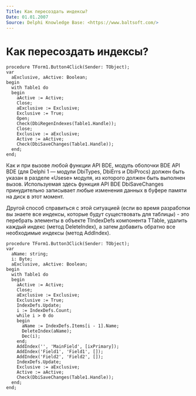 ```yaml
---
Title: Как пересоздать индексы?
Date: 01.01.2007
Source: Delphi Knowledge Base: <https://www.baltsoft.com/>
---
```



Как пересоздать индексы?
========================

    procedure TForm1.Button4Click(Sender: TObject);
    var
      aExclusive, aActive: Boolean;
    begin
      with Table1 do
      begin
        aActive := Active;
        Close;
        aExclusive := Exclusive;
        Exclusive := True;
        Open;
        Check(DbiRegenIndexes(Table1.Handle));
        Close;
        Exclusive := aExclusive;
        Active := aActive;
        Check(DbiSaveChanges(Table1.Handle));
      end;
    end;

Как и при вызове любой функции API BDE, модуль оболочки BDE API BDE
(для Delphi 1 — модули DbiTypes, DbiErrs и DbiProcs) должен быть указан в разделе «Usesе» модуля,
из которого должен быть выполнен вызов.
Используемая здесь функция API BDE DbiSaveChanges принудительно записывает любые изменения данных
в буфере памяти на диск в этот момент.

Другой способ справиться с этой ситуацией
(если во время разработки вы знаете все индексы, которые будут существовать для таблицы) -
это перебрать элементы в объекте TIndexDefs компонента TTable,
удалить каждый индекс (метод DeleteIndex),
а затем добавить обратно все необходимые индексы (метод AddIndex).

    procedure TForm1.Button3Click(Sender: TObject);
    var
      aName: string;
      i: Byte;
      aExclusive, aActive: Boolean;
    begin
      with Table1 do
      begin
        aActive := Active;
        Close;
        aExclusive := Exclusive;
        Exclusive := True;
        IndexDefs.Update;
        i := IndexDefs.Count;
        while i > 0 do
        begin
          aName := IndexDefs.Items[i - 1].Name;
          DeleteIndex(aName);
          Dec(i);
        end;
        AddIndex('', 'MainField', [ixPrimary]);
        AddIndex('Field1', 'Field1', []);
        AddIndex('Field2', 'Field2', []);
        IndexDefs.Update;
        Exclusive := aExclusive;
        Active := aActive;
        Check(DbiSaveChanges(Table1.Handle));
      end;
    end;

